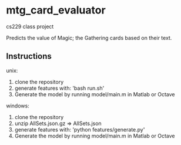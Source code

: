 # mtg_card_evaluator
cs229 class project

Predicts the value of Magic; the Gathering cards based on their text.

## Instructions

unix: 
<ol>
<li>clone the repository </li>
<li>generate features with: 'bash run.sh'</li>
<li>Generate the model by running model/main.m in Matlab or Octave</li>
</ol>

windows: 
<ol>
<li>clone the repository</li>
<li>unzip AllSets.json.gz => AllSets.json </li>
<li>generate features with: 'python features/generate.py' </li>
<li>Generate the model by running model/main.m in Matlab or Octave</li>
</ol>
